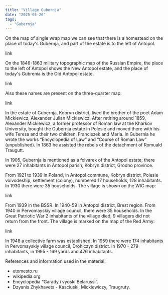 ```yaml
---
title: "Village Gubernja"
date: "2025-05-26"
tags: 
  - "Gubernja"
---
```


On the map of single wrap map we can see that there is a homestead on the place of today's Gubernja, and part of the estate is to the left of Antopol.

link

On the 1846-1863 military topographic map of the Russian Empire, the place to the left of Antopol shows the New Antopol estate, and the place of today's Gubrenia is the Old Antopol estate.

link

Also these names are present on the three-quarter map:

link

In the estate of Gubernja, Kobryn district, lived the brother of the poet Adam Mickiewicz, Alexander Julian Mickiewicz. After retiring around 1859, Alexander Mickiewicz, a former professor of Roman law at the Kharkov University, bought the Gubernja estate in Polesie and moved there with his wife Teresa and their two children, Franciszek and Maria. In Gubernia he wrote the works “Encyclopedia of Law” and “Course of Roman Law” (unpublished). In 1863 he assisted the rebels of the detachment of Romuald Traugutt.

In 1905, Gubernja is mentioned as a folvarek of the Antopol estate; there were 27 inhabitants in Antopol parish, Kobryn district, Grodno province.

From 1921 to 1939 in Poland, in Antopol commune, Kobryn district, Polesie voivodeship, settlement (colony), numbered 17 households, 128 inhabitants. In 1930 there were 35 households. The village is shown on the WIG map:

link

From 1939 in the BSSR. In 1940-59 in Antopol district, Brest region. From 1940 in Pervomayskiy village council, there were 35 households. In the Great Patriotic War 2 inhabitants of the village died, 9 villagers did not return from the front. The village is marked on the map of the Red Army:

link

In 1948 a collective farm was established. In 1959 there were 174 inhabitants in Pervomayskiy village council, Drohiczyn district. In 1970 - 279 inhabitants, in 1995 - 169 yards and 476 inhabitants.

References and information used in the material:
- etomesto.ru
- wikipedia.org
- Encyclopedia “Garady i vyoski Belarussi”.
- Dzyanis Zhykhavets - Kasciuski, Mickiewiczу, Traugruty.

